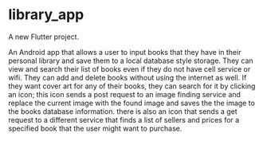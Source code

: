 # library_app

A new Flutter project.

An Android app that allows a user to input books that they have in their personal library and save them to a local database style storage. They can view and search their list of books even if they do not have cell service or wifi. They can add and delete books without using the internet as well. If they want cover art for any of their books, they can search for it by clicking an icon; this icon sends a post request to an image finding service and replace the current image with the found image and saves the the image to the books database information. there is also an icon that sends a get request to a different service that finds a list of sellers and prices for a specified book that the user might want to purchase.  
